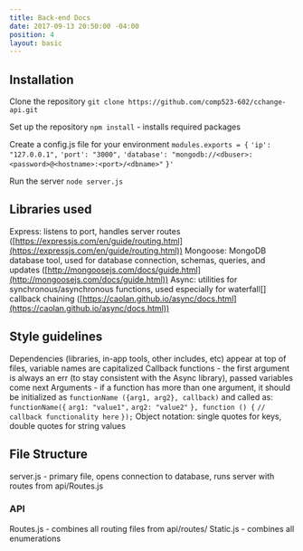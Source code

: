 ```yaml
---
title: Back-end Docs
date: 2017-09-13 20:50:00 -04:00
position: 4
layout: basic
---
```


## Installation

Clone the repository
`git clone https://github.com/comp523-602/cchange-api.git`

Set up the repository
`npm install` - installs required packages

Create a config.js file for your environment
`modules.exports = {`
`'ip': "127.0.0.1",`
`'port': "3000",`
`'database': "mongodb://<dbuser>:<password>@<hostname>:<port>/<dbname>"`
`}'`

Run the server
`node server.js`

## Libraries used

Express: listens to port, handles server routes ([https://expressjs.com/en/guide/routing.html](https://expressjs.com/en/guide/routing.html))
Mongoose: MongoDB database tool, used for database connection, schemas, queries, and updates
\([http://mongoosejs.com/docs/guide.html](http://mongoosejs.com/docs/guide.html))
Async: utilities for synchronous/asynchronous functions, used especially for waterfall\[\] callback chaining ([https://caolan.github.io/async/docs.html](https://caolan.github.io/async/docs.html))

## Style guidelines

Dependencies (libraries, in-app tools, other includes, etc) appear at top of files, variable names are capitalized
Callback functions - the first argument is always an err (to stay consistent with the Async library), passed variables come next
Arguments - if a function has more than one argument, it should be initialized as `functionName ({arg1, arg2}, callback)` and called as:
`functionName({`
`arg1: "value1",`
`arg2: "value2"`
`}, function () {`
`// callback functionality here`
`});`
Object notation: single quotes for keys, double quotes for string values

## File Structure
server.js - primary file, opens connection to database, runs server with routes from api/Routes.js

### API
Routes.js - combines all routing files from api/routes/
Static.js - combines all enumerations
